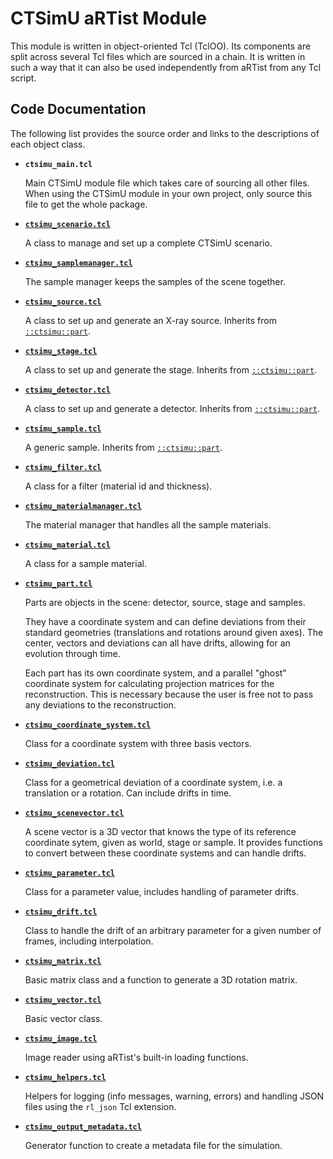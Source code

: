 # CTSimU aRTist Module
This module is written in object-oriented Tcl (TclOO). Its components are split across several Tcl files which are sourced in a chain. It is written in such a way that it can also be used independently from aRTist from any Tcl script.

## Code Documentation
The following list provides the source order and links to the descriptions of each object class.

* **`ctsimu_main.tcl`**

	Main CTSimU module file which takes care of sourcing all other files. When using the CTSimU module in your own project, only source this file to get the whole package.

* **[`ctsimu_scenario.tcl`](scenario.md)**

	A class to manage and set up a complete CTSimU scenario.

* **[`ctsimu_samplemanager.tcl`](samplemanager.md)**

	The sample manager keeps the samples of the scene together.

* **[`ctsimu_source.tcl`](source.md)**

	A class to set up and generate an X-ray source. Inherits from [`::ctsimu::part`](part.md).

* **[`ctsimu_stage.tcl`](stage.md)**

	A class to set up and generate the stage. Inherits from [`::ctsimu::part`](part.md).

* **[`ctsimu_detector.tcl`](detector.md)**

	A class to set up and generate a detector. Inherits from [`::ctsimu::part`](part.md).

* **[`ctsimu_sample.tcl`](sample.md)**

	A generic sample. Inherits from [`::ctsimu::part`](part.md).

* **[`ctsimu_filter.tcl`](filter.md)**

	A class for a filter (material id and thickness).

* **[`ctsimu_materialmanager.tcl`](materialmanager.md)**

	The material manager that handles all the sample materials.

* **[`ctsimu_material.tcl`](material.md)**

	A class for a sample material.

* **[`ctsimu_part.tcl`](part.md)**

	Parts are objects in the scene: detector, source, stage and samples.

	They have a coordinate system and can define deviations from their standard geometries (translations and rotations around given axes). The center, vectors and deviations can all have drifts, allowing for an evolution through time.

	Each part has its own coordinate system, and a parallel "ghost" coordinate system for calculating projection matrices for the reconstruction. This is necessary because the user is free not to pass any deviations to the reconstruction.

* **[`ctsimu_coordinate_system.tcl`](coordinate_system.md)**

	Class for a coordinate system with three basis vectors.

* **[`ctsimu_deviation.tcl`](deviation.md)**

	Class for a geometrical deviation of a coordinate system, i.e. a translation or a rotation. Can include drifts in time.

* **[`ctsimu_scenevector.tcl`](scenevector.md)**

	A scene vector is a 3D vector that knows the type of its reference coordinate sytem, given as world, stage or sample. It provides functions to convert between these coordinate systems and can handle drifts.

* **[`ctsimu_parameter.tcl`](parameter.md)**

	Class for a parameter value, includes handling of parameter drifts.

* **[`ctsimu_drift.tcl`](drift.md)**

	Class to handle the drift of an arbitrary parameter for a given number of frames, including interpolation.

* **[`ctsimu_matrix.tcl`](matrix.md)**

	Basic matrix class and a function to generate a 3D rotation matrix.

* **[`ctsimu_vector.tcl`](vector.md)**

	Basic vector class.

* **[`ctsimu_image.tcl`](image.md)**

	Image reader using aRTist's built-in loading functions.

* **[`ctsimu_helpers.tcl`](helpers.md)**

	Helpers for logging (info messages, warning, errors) and handling JSON files using the `rl_json` Tcl extension.

* **[`ctsimu_output_metadata.tcl`](output_metadata.md)**

	Generator function to create a metadata file for the simulation.